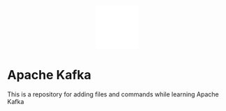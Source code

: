 <p align="center">
<picture>
  <source media="(prefers-color-scheme: light)" srcset="public/kafka.png">
  <source media="(prefers-color-scheme: dark)" srcset="public/kafka.png">
  <img src="public/kafka.png" alt="Kafka Logo" width="20%"> 
</picture>
</p>

# Apache Kafka

This is a repository  for adding files and commands while learning Apache Kafka
